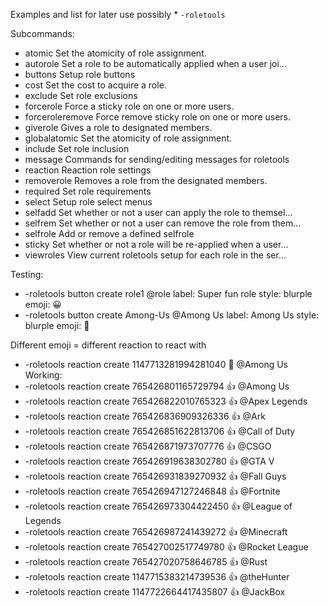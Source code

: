 Examples and list for later use possibly
* 
`-roletools`

Subcommands:
* atomic Set the atomicity of role assignment.
* autorole Set a role to be automatically applied when a user joi...
* buttons Setup role buttons
* cost Set the cost to acquire a role.
* exclude Set role exclusions
* forcerole Force a sticky role on one or more users.
* forceroleremove Force remove sticky role on one or more users.
* giverole Gives a role to designated members.
* globalatomic Set the atomicity of role assignment.
* include Set role inclusion
* message Commands for sending/editing messages for roletools
* reaction Reaction role settings
* removerole Removes a role from the designated members.
* required Set role requirements
* select Setup role select menus
* selfadd Set whether or not a user can apply the role to themsel...
* selfrem Set whether or not a user can remove the role from them...
* selfrole Add or remove a defined selfrole
* sticky Set whether or not a role will be re-applied when a user...
* viewroles View current roletools setup for each role in the ser...

Testing:
* -roletools button create role1 @role label: Super fun role style: blurple emoji: 😀
* -roletools button create Among-Us @Among Us  label: Among Us style: blurple emoji: :ghost:

Different emoji = different reaction to react with
* -roletools reaction create 1147713281994281040 :ghost: @Among Us
Working:
* -roletools reaction create 765426801165729794 :thumbsup: @Among Us
* -roletools reaction create 765426822010765323 :thumbsup: @Apex Legends
* -roletools reaction create 765426836909326336 :thumbsup: @Ark
* -roletools reaction create 765426851622813706 :thumbsup: @Call of Duty
* -roletools reaction create 765426871973707776 :thumbsup: @CSGO
* -roletools reaction create 765426919638302780 :thumbsup: @GTA V
* -roletools reaction create 765426931839270932 :thumbsup: @Fall Guys
* -roletools reaction create 765426947127246848 :thumbsup: @Fortnite
* -roletools reaction create 765426973304422450 :thumbsup: @League of Legends
* -roletools reaction create 765426987241439272 :thumbsup: @Minecraft
* -roletools reaction create 765427002517749780 :thumbsup: @Rocket League
* -roletools reaction create 765427020758646785 :thumbsup: @Rust
* -roletools reaction create 1147715383214739536 :thumbsup: @theHunter
* -roletools reaction create 1147722664417435807 :thumbsup: @JackBox